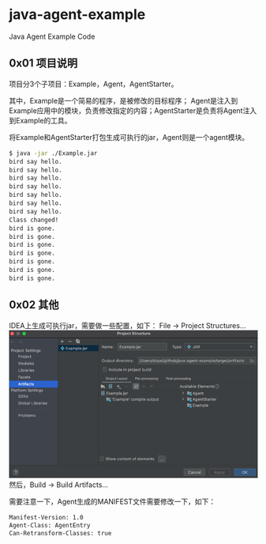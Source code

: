 # java-agent-example
Java Agent Example Code

## 0x01 项目说明
项目分3个子项目：Example，Agent，AgentStarter。

其中，Example是一个简易的程序，是被修改的目标程序； Agent是注入到Example应用中的模块，负责修改指定的内容；AgentStarter是负责将Agent注入到Example的工具。

将Example和AgentStarter打包生成可执行的jar，Agent则是一个agent模块。

```bash
$ java -jar ./Example.jar
bird say hello.
bird say hello.
bird say hello.
bird say hello.
bird say hello.
bird say hello.
bird say hello.
Class changed!
bird is gone.
bird is gone.
bird is gone.
bird is gone.
bird is gone.
bird is gone.
bird is gone.
```

## 0x02 其他
IDEA上生成可执行jar，需要做一些配置，如下：
File -> Project Structures...
![img.png](img.png)
然后，Build -> Build Artifacts...

需要注意一下，Agent生成的MANIFEST文件需要修改一下，如下：
```
Manifest-Version: 1.0
Agent-Class: AgentEntry
Can-Retransform-Classes: true
```